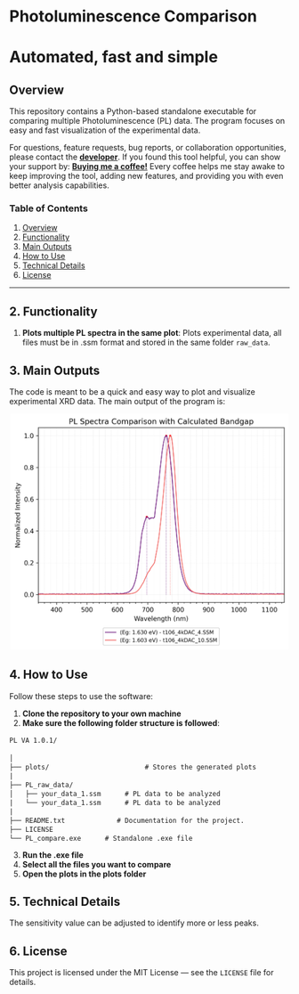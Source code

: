 # Photoluminescence Comparison
# Automated, fast and simple

## Overview

This repository contains a Python-based standalone executable for comparing multiple Photoluminescence (PL) data. The program focuses on easy and fast visualization of the experimental data.

For questions, feature requests, bug reports, or collaboration opportunities, please contact the [**developer**](https://github.com/JosueHernandez0000). If you found this tool helpful, you can show your support by: [**Buying me a coffee!**](https://buymeacoffee.com/josue.hernandez) Every coffee helps me stay awake to keep improving the tool, adding new features, and providing you with even better analysis capabilities.

### Table of Contents
1. [Overview](#overview)
2. [Functionality](#functionality)
3. [Main Outputs](#Outputs)
4. [How to Use](#how-to-use)
5. [Technical Details](#technical-details)
6. [License](#license)


---
## 2. Functionality
1. **Plots multiple PL spectra in the same plot**: Plots experimental data, all files must be in .ssm format and stored in the same folder `raw_data`.

## 3. Main Outputs
The code is meant to be a quick and easy way to plot and visualize experimental XRD data. The main output of the program is:

<div align="center">
   <img src="plots/PL plot (Normalized Intensity).png" alt="PL_comparison" width="500">
</div>


## 4. How to Use
Follow these steps to use the software:
1. **Clone the repository to your own machine**
2. **Make sure the following folder structure is followed**:
```
PL VA 1.0.1/
  
│
├── plots/                        # Stores the generated plots
|
├── PL_raw_data/
│   ├── your_data_1.ssm      # PL data to be analyzed
|   └── your_data_1.ssm      # PL data to be analyzed
|
├── README.txt             # Documentation for the project.
├── LICENSE     
└── PL_compare.exe      # Standalone .exe file
```

3. **Run the .exe file**
4. **Select all the files you want to compare**
4. **Open the plots in the plots folder**


## 5. Technical Details

The sensitivity value can be adjusted to identify more or less peaks.

## 6. License

This project is licensed under the MIT License — see the `LICENSE` file for details.
